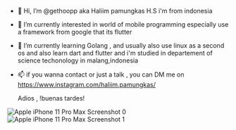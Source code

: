 - 👋 Hi, I’m @gethoopp aka Haliim pamungkas H.S i'm from indonesia 
- 👀 I’m currently interested in world of mobile programming especially use a framework from google that its flutter 
- 🌱 I’m currently learning Golang , and usually also use linux as a second os and also learn  dart and flutter and i'm studied in departement of science techonology in malang,indonesia
- 📫 if you wanna contact or just a talk , you can DM me on https://www.instagram.com/haliim.pamungkas/


  Adios , !buenas tardes!



![Apple iPhone 11 Pro Max Screenshot 0](https://github.com/gethoopp/NewsApp/assets/78482684/7e4f280b-7f35-4749-8954-94c39e71060b) ![Apple iPhone 11 Pro Max Screenshot 1](https://github.com/gethoopp/NewsApp/assets/78482684/e3204a6a-0d34-4124-a1ae-a03f2f606c8c)
